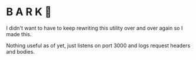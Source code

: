 # B A R K 🐶

I didn't want to have to keep rewriting this utility over and over again so I made this.

Nothing useful as of yet, just listens on port 3000 and logs request headers and bodies.
